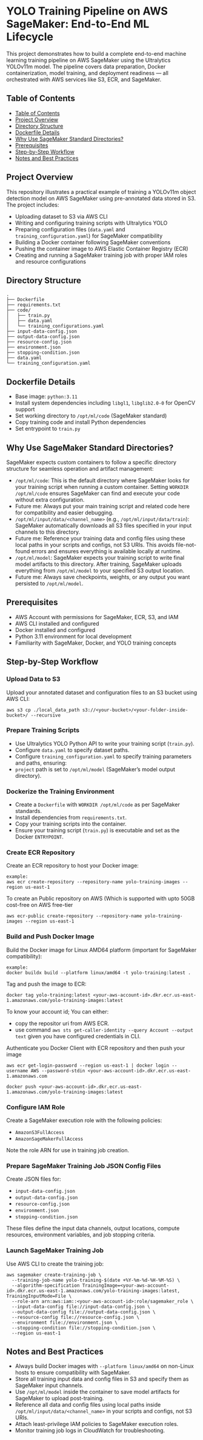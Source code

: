 # YOLO Training Pipeline on AWS SageMaker: End-to-End ML Lifecycle
This project demonstrates how to build a complete end-to-end machine learning training pipeline on AWS SageMaker using the Ultralytics YOLOv11m model. The pipeline covers data preparation, Docker containerization, model training, and deployment readiness — all orchestrated with AWS services like S3, ECR, and SageMaker.

## Table of Contents

- [Table of Contents](#table-of-contents)
- [Project Overview](#project-overview)
- [Directory Structure](#directory-structure)
- [Dockerfile Details](#dockerfile-details)
- [Why Use SageMaker Standard Directories?](#why-use-sagemaker-standard-directories)
- [Prerequisites](#prerequisites)
- [Step-by-Step Workflow](#step-by-step-workflow)
- [Notes and Best Practices](#notes-and-best-practices)

## Project Overview
This repository illustrates a practical example of training a YOLOv11m object detection model on AWS SageMaker using pre-annotated data stored in S3. The project includes:
- Uploading dataset to S3 via AWS CLI
- Writing and configuring training scripts with Ultralytics YOLO
- Preparing configuration files (`data.yaml` and `training_configuration.yaml`) for SageMaker compatibility
- Building a Docker container following SageMaker conventions
- Pushing the container image to AWS Elastic Container Registry (ECR)
- Creating and running a SageMaker training job with proper IAM roles and resource configurations

## Directory Structure
```
.
├── Dockerfile
├── requirements.txt
├── code/
│   ├── train.py
│   ├── data.yaml
│   └── training_configurations.yaml
├── input-data-config.json
├── output-data-config.json
├── resource-config.json
├── environment.json
├── stopping-condition.json
├── data.yaml
└── training_configuration.yaml
```

## Dockerfile Details
- Base image: `python:3.11`
- Install system dependencies including `libgl1`, `libglib2.0-0` for OpenCV support
- Set working directory to `/opt/ml/code` (SageMaker standard)
- Copy training code and install Python dependencies
- Set entrypoint to `train.py`

## Why Use SageMaker Standard Directories?
SageMaker expects custom containers to follow a specific directory structure for seamless operation and artifact management:
- `/opt/ml/code`: This is the default directory where SageMaker looks for your training script when running a custom container. Setting `WORKDIR /opt/ml/code` ensures SageMaker can find and execute your code without extra configuration.
- Future me: Always put your main training script and related code here for compatibility and easier debugging.
- `/opt/ml/input/data/<channel_name>` (e.g., `/opt/ml/input/data/train`): SageMaker automatically downloads all S3 files specified in your input channels to this directory.
- Future me: Reference your training data and config files using these local paths in your scripts and configs, not S3 URIs. This avoids file-not-found errors and ensures everything is available locally at runtime.
- `/opt/ml/model`: SageMaker expects your training script to write final model artifacts to this directory. After training, SageMaker uploads everything from `/opt/ml/model` to your specified S3 output location.
- Future me: Always save checkpoints, weights, or any output you want persisted to `/opt/ml/model`.

 ## Prerequisites
- AWS Account with permissions for SageMaker, ECR, S3, and IAM
- AWS CLI installed and configured
- Docker installed and configured
- Python 3.11 environment for local development
- Familiarity with SageMaker, Docker, and YOLO training concepts

 ## Step-by-Step Workflow

 ### Upload Data to S3
 Upload your annotated dataset and configuration files to an S3 bucket using AWS CLI:
```
aws s3 cp ./local_data_path s3://<your-bucket>/<your-folder-inside-bucket>/ --recursive
```

### Prepare Training Scripts
- Use Ultralytics YOLO Python API to write your training script (`train.py`).
- Configure `data.yaml` to specify dataset paths.
- Configure `training_configuration.yaml` to specify training parameters and paths, ensuring:
- `project` path is set to `/opt/ml/model` (SageMaker’s model output directory).

### Dockerize the Training Environment
- Create a `Dockerfile` with `WORKDIR /opt/ml/code` as per SageMaker standards.
- Install dependencies from `requirements.txt`.
- Copy your training scripts into the container.
- Ensure your training script (`train.py`) is executable and set as the Docker `ENTRYPOINT`.



### Create ECR Repository
Create an ECR repository to host your Docker image:
```
example:
aws ecr create-repository --repository-name yolo-training-images --region us-east-1
```
To create an Public repository on AWS (Which is supported with upto 50GB cost-free on AWS free-tier
```
aws ecr-public create-repository --repository-name yolo-training-images --region us-east-1
```


### Build and Push Docker Image
Build the Docker image for Linux AMD64 platform (important for SageMaker compatibility):
```
example:
docker buildx build --platform linux/amd64 -t yolo-training:latest .
```
Tag and push the image to ECR:
```
docker tag yolo-training:latest <your-aws-account-id>.dkr.ecr.us-east-1.amazonaws.com/yolo-training-images:latest
```
To know your account id; You can either:
- copy the repositor uri from AWS ECR.
- use command  ```aws sts get-caller-identity --query Account --output text``` given you have configured credentials in CLI.

Authenticate you Docker Client with ECR repository and then push your image
```
aws ecr get-login-password --region us-east-1 | docker login --username AWS --password-stdin <your-aws-account-id>.dkr.ecr.us-east-1.amazonaws.com

docker push <your-aws-account-id>.dkr.ecr.us-east-1.amazonaws.com/yolo-training-images:latest
```

### Configure IAM Role
Create a SageMaker execution role with the following policies:
- `AmazonS3FullAccess`
- `AmazonSageMakerFullAccess`
  
Note the role ARN for use in training job creation.

### Prepare SageMaker Training Job JSON Config Files
Create JSON files for:
- `input-data-config.json`
- `output-data-config.json`
- `resource-config.json`
- `environment.json`
- `stopping-condition.json`
  
These files define the input data channels, output locations, compute resources, environment variables, and job stopping criteria.

### Launch SageMaker Training Job
Use AWS CLI to create the training job:
```
aws sagemaker create-training-job \
  --training-job-name yolo-training-$(date +%Y-%m-%d-%H-%M-%S) \
  --algorithm-specification TrainingImage=<your-aws-account-id>.dkr.ecr.us-east-1.amazonaws.com/yolo-training-images:latest, TrainingInputMode=File \
  --role-arn arn:aws:iam::<your-aws-account-id>:role/sagemaker_role \
  --input-data-config file://input-data-config.json \
  --output-data-config file://output-data-config.json \
  --resource-config file://resource-config.json \
  --environment file://environment.json \
  --stopping-condition file://stopping-condition.json \
  --region us-east-1
```

## Notes and Best Practices
- Always build Docker images with `--platform linux/amd64` on non-Linux hosts to ensure compatibility with SageMaker.
- Store all training input data and config files in S3 and specify them as SageMaker input channels.
- Use `/opt/ml/model` inside the container to save model artifacts for SageMaker to upload post-training.
- Reference all data and config files using local paths inside `/opt/ml/input/data/<channel_name>` in your scripts and configs, not S3 URIs.
- Attach least-privilege IAM policies to SageMaker execution roles.
- Monitor training job logs in CloudWatch for troubleshooting.
